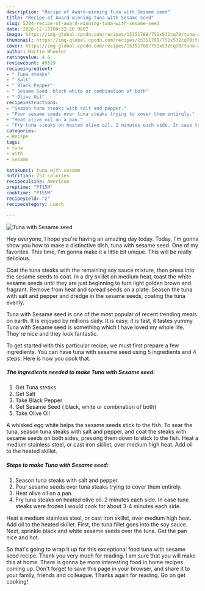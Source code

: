 ```yaml
---
description: "Recipe of Award-winning Tuna with Sesame seed"
title: "Recipe of Award-winning Tuna with Sesame seed"
slug: 5204-recipe-of-award-winning-tuna-with-sesame-seed
date: 2020-12-11T09:32:10.980Z
image: https://img-global.cpcdn.com/recipes/15351708/751x532cq70/tuna-with-sesame-seed-recipe-main-photo.jpg
thumbnail: https://img-global.cpcdn.com/recipes/15351708/751x532cq70/tuna-with-sesame-seed-recipe-main-photo.jpg
cover: https://img-global.cpcdn.com/recipes/15351708/751x532cq70/tuna-with-sesame-seed-recipe-main-photo.jpg
author: Martin Wheeler
ratingvalue: 4.6
reviewcount: 49529
recipeingredient:
- " Tuna steaks"
- " Salt"
- " Black Pepper"
- " Sesame Seed  black white or combination of both"
- " Olive Oil"
recipeinstructions:
- "Season tuna steaks with salt and pepper."
- "Pour sesame seeds over tuna steaks trying to cover them entirely."
- "Heat olive oil on a pan."
- "Fry tuna steaks on heated olive oil. 2 minutes each side. In case tune steaks were frozen I would cook for about 3-4 minutes each side."
categories:
- Recipe
tags:
- tuna
- with
- sesame

katakunci: tuna with sesame 
nutrition: 251 calories
recipecuisine: American
preptime: "PT15M"
cooktime: "PT55M"
recipeyield: "2"
recipecategory: Lunch

---
```



![Tuna with Sesame seed](https://img-global.cpcdn.com/recipes/15351708/751x532cq70/tuna-with-sesame-seed-recipe-main-photo.jpg)

Hey everyone, I hope you're having an amazing day today. Today, I'm gonna show you how to make a distinctive dish, tuna with sesame seed. One of my favorites. This time, I'm gonna make it a little bit unique. This will be really delicious.

Coat the tuna steaks with the remaining soy sauce mixture, then press into the sesame seeds to coat. In a dry skillet on medium heat, toast the white sesame seeds until they are just beginning to turn light golden brown and fragrant. Remove from heat and spread seeds on a plate. Season the tuna with salt and pepper and dredge in the sesame seeds, coating the tuna evenly.

Tuna with Sesame seed is one of the most popular of recent trending meals on earth. It is enjoyed by millions daily. It is easy, it is fast, it tastes yummy. Tuna with Sesame seed is something which I have loved my whole life. They're nice and they look fantastic.


To get started with this particular recipe, we must first prepare a few ingredients. You can have tuna with sesame seed using 5 ingredients and 4 steps. Here is how you cook that.

<!--inarticleads1-->

##### The ingredients needed to make Tuna with Sesame seed:

1. Get  Tuna steaks
1. Get  Salt
1. Take  Black Pepper
1. Get  Sesame Seed ( black, white or combination of both)
1. Take  Olive Oil


A whisked egg white helps the sesame seeds stick to the fish. To sear the tuna, season tuna steaks with salt and pepper, and coat the steaks with sesame seeds on both sides, pressing them down to stick to the fish. Heat a medium stainless steel, or cast iron skillet, over medium high heat. Add oil to the heated skillet. 

<!--inarticleads2-->

##### Steps to make Tuna with Sesame seed:

1. Season tuna steaks with salt and pepper.
1. Pour sesame seeds over tuna steaks trying to cover them entirely.
1. Heat olive oil on a pan.
1. Fry tuna steaks on heated olive oil. 2 minutes each side. In case tune steaks were frozen I would cook for about 3-4 minutes each side.


Heat a medium stainless steel, or cast iron skillet, over medium high heat. Add oil to the heated skillet. First, the tuna fillet goes into the soy sauce. Next, sprinkle black and white sesame seeds over the tuna. Get the pan nice and hot. 

So that's going to wrap it up for this exceptional food tuna with sesame seed recipe. Thank you very much for reading. I am sure that you will make this at home. There is gonna be more interesting food in home recipes coming up. Don't forget to save this page in your browser, and share it to your family, friends and colleague. Thanks again for reading. Go on get cooking!

